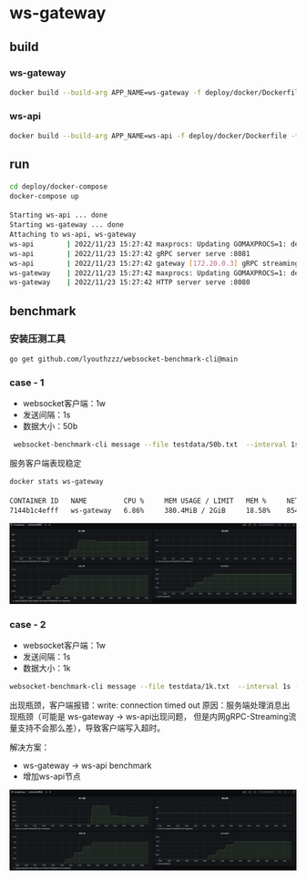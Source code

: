 # ws-gateway

## build

### ws-gateway

```bash
docker build --build-arg APP_NAME=ws-gateway -f deploy/docker/Dockerfile -t ws-gateway .
```

### ws-api

```bash
docker build --build-arg APP_NAME=ws-api -f deploy/docker/Dockerfile -t ws-api .
```

## run

```bash
cd deploy/docker-compose
docker-compose up

Starting ws-api ... done
Starting ws-gateway ... done
Attaching to ws-api, ws-gateway
ws-api        | 2022/11/23 15:27:42 maxprocs: Updating GOMAXPROCS=1: determined from CPU quota
ws-api        | 2022/11/23 15:27:42 gRPC server serve :8081
ws-api        | 2022/11/23 15:27:42 gateway [172.20.0.3] gRPC streaming connect
ws-gateway    | 2022/11/23 15:27:42 maxprocs: Updating GOMAXPROCS=1: determined from CPU quota
ws-gateway    | 2022/11/23 15:27:42 HTTP server serve :8080

```

## benchmark
### 安装压测工具
```bash
go get github.com/lyouthzzz/websocket-benchmark-cli@main
```

### case - 1

- websocket客户端：1w
- 发送间隔：1s
- 数据大小：50b

```bash
 websocket-benchmark-cli message --file testdata/50b.txt  --interval 1s --times 10000 --user 10000 --host 127.0.0.1:8080 --path /gateway/ws
```

服务客户端表现稳定

```bash
docker stats ws-gateway

CONTAINER ID   NAME         CPU %     MEM USAGE / LIMIT   MEM %     NET I/O         BLOCK I/O   PIDS
7144b1c4efff   ws-gateway   6.86%     380.4MiB / 2GiB     18.58%    854MB / 593MB   0B / 0B     6
```

![统计图.png](docs/benchmark-50b.png)

### case - 2

- websocket客户端：1w
- 发送间隔：1s
- 数据大小：1k

```bash
websocket-benchmark-cli message --file testdata/1k.txt  --interval 1s --times 10000 --user 10000 --host 127.0.0.1:8080 --path /gateway/ws
```

出现瓶颈，客户端报错：write: connection timed out 原因：服务端处理消息出现瓶颈（可能是 ws-gateway -> ws-api出现问题，
但是内网gRPC-Streaming流量支持不会那么差），导致客户端写入超时。

解决方案：

- ws-gateway -> ws-api benchmark
- 增加ws-api节点

![统计图.png](docs/benchmark-1k.png)



